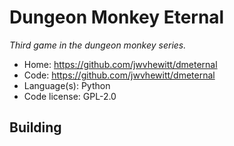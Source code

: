 # Dungeon Monkey Eternal

_Third game in the dungeon monkey series._

- Home: https://github.com/jwvhewitt/dmeternal
- Code: https://github.com/jwvhewitt/dmeternal
- Language(s): Python
- Code license: GPL-2.0

## Building

